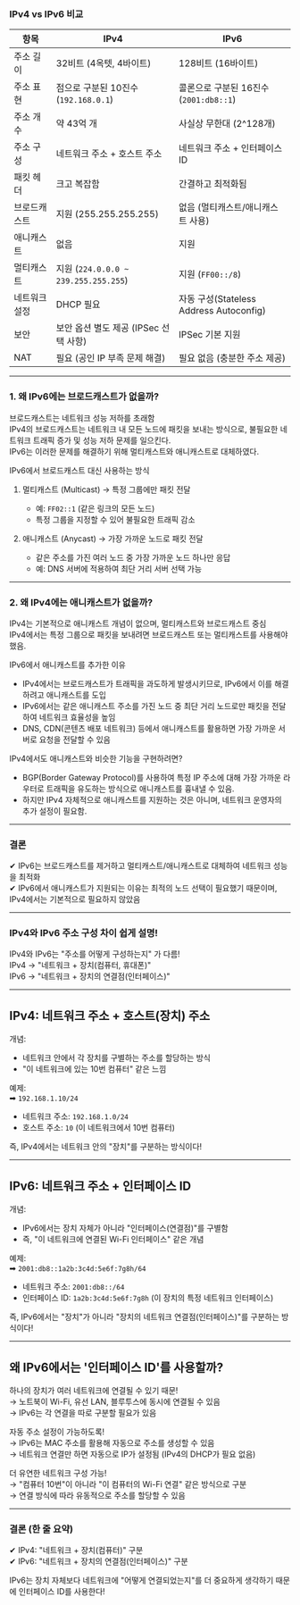 ### IPv4 vs IPv6 비교  

| 항목        | IPv4                                      | IPv6                                        |
|------------|------------------------------------------|--------------------------------------------|
| 주소 길이 | 32비트 (4옥텟, 4바이트)                 | 128비트 (16바이트)                        |
| 주소 표현 | 점으로 구분된 10진수 (`192.168.0.1`)    | 콜론으로 구분된 16진수 (`2001:db8::1`)     |
| 주소 개수 | 약 43억 개                              | 사실상 무한대 (2\^128개)                  |
| 주소 구성 | 네트워크 주소 + 호스트 주소             | 네트워크 주소 + 인터페이스 ID             |
| 패킷 헤더 | 크고 복잡함                             | 간결하고 최적화됨                         |
| 브로드캐스트 | 지원 (255.255.255.255)               | 없음 (멀티캐스트/애니캐스트 사용)    |
| 애니캐스트 | 없음                                   | 지원                                      |
| 멀티캐스트 | 지원 (`224.0.0.0 ~ 239.255.255.255`) | 지원 (`FF00::/8`)                         |
| 네트워크 설정 | DHCP 필요                            | 자동 구성(Stateless Address Autoconfig)  |
| 보안 | 보안 옵션 별도 제공 (IPSec 선택 사항) | IPSec 기본 지원                           |
| NAT | 필요 (공인 IP 부족 문제 해결) | 필요 없음 (충분한 주소 제공)             |

---

### 1. 왜 IPv6에는 브로드캐스트가 없을까?  
 브로드캐스트는 네트워크 성능 저하를 초래함  
IPv4의 브로드캐스트는 네트워크 내 모든 노드에 패킷을 보내는 방식으로, 불필요한 네트워크 트래픽 증가 및 성능 저하 문제를 일으킨다.  
 IPv6는 이러한 문제를 해결하기 위해 멀티캐스트와 애니캐스트로 대체하였다.  

 IPv6에서 브로드캐스트 대신 사용하는 방식  
1. 멀티캐스트 (Multicast) → 특정 그룹에만 패킷 전달  
   - 예: `FF02::1` (같은 링크의 모든 노드)  
   - 특정 그룹을 지정할 수 있어 불필요한 트래픽 감소  

2. 애니캐스트 (Anycast) → 가장 가까운 노드로 패킷 전달  
   - 같은 주소를 가진 여러 노드 중 가장 가까운 노드 하나만 응답  
   - 예: DNS 서버에 적용하여 최단 거리 서버 선택 가능  

---

### 2. 왜 IPv4에는 애니캐스트가 없을까?  
 IPv4는 기본적으로 애니캐스트 개념이 없으며, 멀티캐스트와 브로드캐스트 중심  
IPv4에서는 특정 그룹으로 패킷을 보내려면 브로드캐스트 또는 멀티캐스트를 사용해야 했음.  

 IPv6에서 애니캐스트를 추가한 이유  
- IPv4에서는 브로드캐스트가 트래픽을 과도하게 발생시키므로, IPv6에서 이를 해결하려고 애니캐스트를 도입  
- IPv6에서는 같은 애니캐스트 주소를 가진 노드 중 최단 거리 노드로만 패킷을 전달하여 네트워크 효율성을 높임  
- DNS, CDN(콘텐츠 배포 네트워크) 등에서 애니캐스트를 활용하면 가장 가까운 서버로 요청을 전달할 수 있음  

 IPv4에서도 애니캐스트와 비슷한 기능을 구현하려면?  
- BGP(Border Gateway Protocol)를 사용하여 특정 IP 주소에 대해 가장 가까운 라우터로 트래픽을 유도하는 방식으로 애니캐스트를 흉내낼 수 있음.  
- 하지만 IPv4 자체적으로 애니캐스트를 지원하는 것은 아니며, 네트워크 운영자의 추가 설정이 필요함.  

---

### 결론  
✔ IPv6는 브로드캐스트를 제거하고 멀티캐스트/애니캐스트로 대체하여 네트워크 성능을 최적화  
✔ IPv6에서 애니캐스트가 지원되는 이유는 최적의 노드 선택이 필요했기 때문이며, IPv4에서는 기본적으로 필요하지 않았음

---

### IPv4와 IPv6 주소 구성 차이 쉽게 설명!  

IPv4와 IPv6는 "주소를 어떻게 구성하는지" 가 다름!  
 IPv4 → "네트워크 + 장치(컴퓨터, 휴대폰)"  
 IPv6 → "네트워크 + 장치의 연결점(인터페이스)"  

---

##  IPv4: 네트워크 주소 + 호스트(장치) 주소
 개념:  
- 네트워크 안에서 각 장치를 구별하는 주소를 할당하는 방식  
- "이 네트워크에 있는 10번 컴퓨터" 같은 느낌  

 예제:  
➡ `192.168.1.10/24`  
- 네트워크 주소: `192.168.1.0/24`  
- 호스트 주소: `10` (이 네트워크에서 10번 컴퓨터)  

 즉, IPv4에서는 네트워크 안의 "장치"를 구분하는 방식이다!  

---

##  IPv6: 네트워크 주소 + 인터페이스 ID
 개념:  
- IPv6에서는 장치 자체가 아니라 "인터페이스(연결점)"를 구별함  
- 즉, "이 네트워크에 연결된 Wi-Fi 인터페이스" 같은 개념  

 예제:  
➡ `2001:db8::1a2b:3c4d:5e6f:7g8h/64`  
- 네트워크 주소: `2001:db8::/64`  
- 인터페이스 ID: `1a2b:3c4d:5e6f:7g8h` (이 장치의 특정 네트워크 인터페이스)  

 즉, IPv6에서는 "장치"가 아니라 "장치의 네트워크 연결점(인터페이스)"를 구분하는 방식이다!  

---

##  왜 IPv6에서는 '인터페이스 ID'를 사용할까?  
 하나의 장치가 여러 네트워크에 연결될 수 있기 때문!  
→ 노트북이 Wi-Fi, 유선 LAN, 블루투스에 동시에 연결될 수 있음  
→ IPv6는 각 연결을 따로 구분할 필요가 있음  

 자동 주소 설정이 가능하도록!  
→ IPv6는 MAC 주소를 활용해 자동으로 주소를 생성할 수 있음  
→ 네트워크 연결만 하면 자동으로 IP가 설정됨 (IPv4의 DHCP가 필요 없음)  

 더 유연한 네트워크 구성 가능!  
→ "컴퓨터 10번"이 아니라 "이 컴퓨터의 Wi-Fi 연결" 같은 방식으로 구분  
→ 연결 방식에 따라 유동적으로 주소를 할당할 수 있음  

---

###  결론 (한 줄 요약)
✔ IPv4: "네트워크 + 장치(컴퓨터)" 구분  
✔ IPv6: "네트워크 + 장치의 연결점(인터페이스)" 구분  

 IPv6는 장치 자체보다 네트워크에 "어떻게 연결되었는지"를 더 중요하게 생각하기 때문에 인터페이스 ID를 사용한다!
